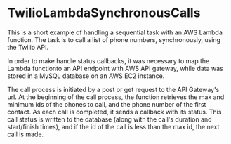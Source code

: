 # TwilioLambdaSynchronousCalls

This is a short example of handling a sequential task with an AWS Lambda function. The task is to call a list of phone numbers, 
synchronously, using the Twilio API.

In order to make handle status callbacks, it was necessary to map the Lambda functionto an API endpoint with AWS API gateway, 
while data was stored in a MySQL database on an AWS EC2 instance.

The call process is initiated by a post or get request to the API Gateway's url.
At the beginning of the call process, the function retrieves the max and minimum ids of the phones to  call, 
and the phone number of the first contact. As each call is completed, it sends a callback with its status. 
This call status is written to the database (along with the call's duration and start/finish times), 
and if the id of the call is less than the max id, the next call is made.
